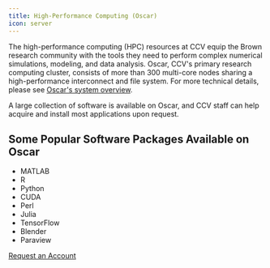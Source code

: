 ```yaml
---
title: High-Performance Computing (Oscar)
icon: server
---
```


The high-performance computing (HPC) resources at CCV equip the Brown research community with the tools they need to perform complex numerical simulations, modeling, and data analysis. Oscar, CCV's primary research computing cluster, consists of more than 300 multi-core nodes sharing a high-performance interconnect and file system. For more technical details, please see [Oscar's system overview](https://docs.ccv.brown.edu/oscar/system-overview).

A large collection of software is available on Oscar, and CCV staff can help acquire and install most applications upon request.

## Some Popular Software Packages Available on Oscar

- MATLAB
- R
- Python
- CUDA
- Perl
- Julia
- TensorFlow
- Blender
- Paraview

<!-- {{< account_form >}} -->

<a href="https://brown.co1.qualtrics.com/jfe/form/SV_0GtBE8kWJpmeG4B" class="button is-link">Request an Account</a>
